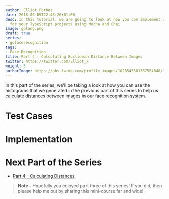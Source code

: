 ```yaml
---
author: Elliot Forbes
date: 2018-06-09T22:48:26+01:00
desc: In this tutorial, we are going to look at how you can implement a testing framework
  for your TypeScript projects using Mocha and Chai
image: golang.png
draft: true
series: 
- gofacerecognition
tags:
- Face Recognition
title: Part 4 - Calculating Euclidean Distance Between Images
twitter: https://twitter.com/Elliot_F
weight: 5
authorImage: https://pbs.twimg.com/profile_images/1028545501367554048/lzr43cQv_400x400.jpg
---
```


In this part of the series, we'll be taking a look at how you can use the histograms that we generated in the previous part of this series to help us calculate distances between images in our face recognition system.

# Test Cases

# Implementation

# Next Part of the Series

* [Part 4 - Calculating Distances]()

> **Note -** Hopefully you enjoyed part three of this series! If you did, then please help me out by sharing this mini-course far and wide!